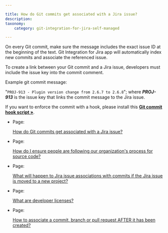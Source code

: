 ```yaml
---

title: How do Git commits get associated with a Jira issue?
description:
taxonomy:
    category: git-integration-for-jira-self-managed

---
```

On every Git commit, make sure the message includes the exact issue ID at the beginning of the text. Git Integration for Jira app will automatically index new commits and associate the referenced issue.

To create a link between your Git commit and a Jira issue, developers must include the issue key into the commit comment.

Example git commit message:

"`PROJ-913 - Plugin version change from 2.6.7 to 2.6.8`"; where _**PROJ-913**_ is the issue key that links the commit message to the Jira issue.

If you want to enforce the commit with a hook, please install this [**Git commit hook script »**](/wiki/spaces/GIJDC/pages/92209994/Commit-msg+Hook).

*   Page:

    [How do Git commits get associated with a Jira issue?](/wiki/spaces/GIJDC/pages/2051571713)

*   Page:

    [How do I ensure people are following our organization's process for source code?](/wiki/spaces/GIJDC/pages/2051768321)

*   Page:

    [What will happen to Jira issue associations with commits if the Jira issue is moved to a new project?](/wiki/spaces/GIJDC/pages/2051014669)

*   Page:

    [What are developer licenses?](/wiki/spaces/GIJDC/pages/2051964929)

*   Page:

    [How to associate a commit, branch or pull request AFTER it has been created?](/wiki/spaces/GIJDC/pages/2062974977)
